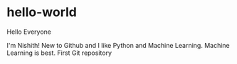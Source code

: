 # hello-world

Hello Everyone

I'm Nishith! New to Github and I like Python and Machine Learning.
Machine Learning is best.
First Git repository
